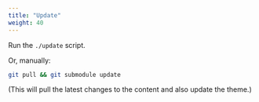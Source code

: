 ```yaml
---
title: "Update"
weight: 40
---
```


Run the `./update` script.

Or, manually:

```bash
git pull && git submodule update
```    

(This will pull the latest changes to the content and also update the theme.)
